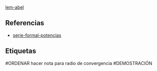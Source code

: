 [lem-abel](pdf/lem-abel.pdf)

## Referencias
- [serie-formal-potencias](./serie-formal-potencias.md)

## Etiquetas
#ORDENAR hacer nota para radio de convergencia
#DEMOSTRACIÓN 
